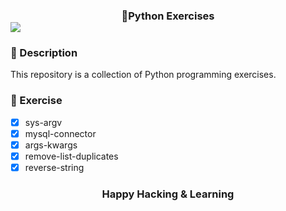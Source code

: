### <div align="center">🐍Python Exercises</div> <img src="https://user-images.githubusercontent.com/73097560/115834477-dbab4500-a447-11eb-908a-139a6edaec5c.gif">

### 🧾 Description
This repository is a collection of Python programming exercises.

### 🎽 Exercise
- [x] sys-argv
- [x] mysql-connector
- [x] args-kwargs
- [x] remove-list-duplicates
- [x] reverse-string

### <div align="center">Happy Hacking & Learning</div>
